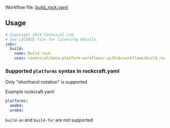Workflow file: [build_rock.yaml](build_rock.yaml)

## Usage
```yaml
# Copyright 2024 Canonical Ltd.
# See LICENSE file for licensing details.
jobs:
  build:
    name: Build rock
    uses: canonical/data-platform-workflows/.github/workflows/build_rock.yaml@v0.0.0
```

### Supported `platforms` syntax in rockcraft.yaml
Only "shorthand notation" is supported

Example rockcraft.yaml
```yaml
platforms:
  amd64:
  arm64:
```

`build-on` and `build-for` are not supported
